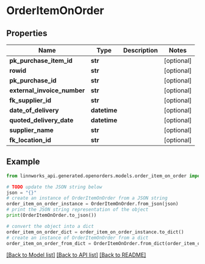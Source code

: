 # OrderItemOnOrder


## Properties

Name | Type | Description | Notes
------------ | ------------- | ------------- | -------------
**pk_purchase_item_id** | **str** |  | [optional] 
**rowid** | **str** |  | [optional] 
**pk_purchase_id** | **str** |  | [optional] 
**external_invoice_number** | **str** |  | [optional] 
**fk_supplier_id** | **str** |  | [optional] 
**date_of_delivery** | **datetime** |  | [optional] 
**quoted_delivery_date** | **datetime** |  | [optional] 
**supplier_name** | **str** |  | [optional] 
**fk_location_id** | **str** |  | [optional] 

## Example

```python
from linnworks_api.generated.openorders.models.order_item_on_order import OrderItemOnOrder

# TODO update the JSON string below
json = "{}"
# create an instance of OrderItemOnOrder from a JSON string
order_item_on_order_instance = OrderItemOnOrder.from_json(json)
# print the JSON string representation of the object
print(OrderItemOnOrder.to_json())

# convert the object into a dict
order_item_on_order_dict = order_item_on_order_instance.to_dict()
# create an instance of OrderItemOnOrder from a dict
order_item_on_order_from_dict = OrderItemOnOrder.from_dict(order_item_on_order_dict)
```
[[Back to Model list]](../README.md#documentation-for-models) [[Back to API list]](../README.md#documentation-for-api-endpoints) [[Back to README]](../README.md)


